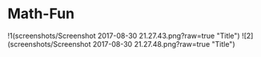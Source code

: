 # Math-Fun
!1(screenshots/Screenshot 2017-08-30 21.27.43.png?raw=true "Title")
![2](screenshots/Screenshot 2017-08-30 21.27.48.png?raw=true "Title")
